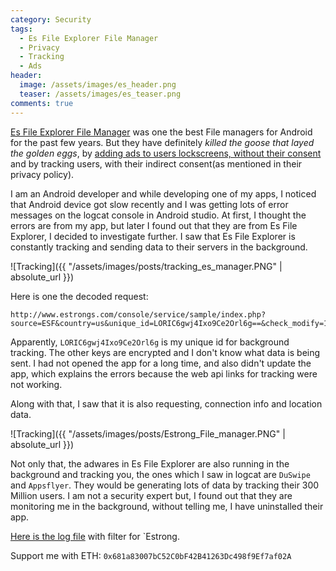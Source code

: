 ```yaml
---
category: Security
tags: 
  - Es File Explorer File Manager
  - Privacy
  - Tracking
  - Ads
header:
  image: /assets/images/es_header.png
  teaser: /assets/images/es_teaser.png
comments: true
---
```


[Es File Explorer File Manager](https://play.google.com/store/apps/details?id=com.estrongs.android.pop) was one the best File managers for Android for the past few years. But they have definitely *killed the goose that layed the golden eggs*, by [adding ads to users lockscreens, without their consent](https://www.androidpit.com/this-is-why-you-should-not-use-es-file-explorer) and by tracking users, with their indirect consent(as mentioned in their privacy policy). 

I am an Android developer and while developing one of my apps, I noticed that Android device got slow recently and I was getting lots of error messages on the logcat console in Android studio. At first, I thought the errors are from my app, but later I found out that they are from Es File Explorer, I decided to investigate further. I saw that Es File Explorer is constantly tracking and sending data to their servers in the background.

![Tracking]({{ "/assets/images/posts/tracking_es_manager.PNG" | absolute_url }})

Here is one the decoded request:

```
http://www.estrongs.com/console/service/sample/index.php?source=ESF&country=us&unique_id=LORIC6gwj4Ixo9Ce2Orl6g==&check_modify=1&modify_key=21_1447826873|24_1444888709|25_1448439534|35_1446794822|42_1442904834|46_1442558032|48_1445226105|50_1450087570|51_1441621473|52_1443090887|53_1442562425|54_1443581547|55_1462794043|56_1442907274|57_1448041476|58_1444714745|60_1448041589|64_1446647287|66_1444967946|69_1450257313|71_1446232444|73_1446229808|74_1446727398|75_1448612592|76_1477034790|80_1448532222|81_1448253005|82_1448532227|83_1448036242|84_1449208436|96_1448629534|97_1448629528|104_1450085875|105_1450061735|106_1450061725|107_1450094597|114_1450950870|115_1450950905|116_1451373200|124_1457064606|45
```

Apparently, `LORIC6gwj4Ixo9Ce2Orl6g` is my unique id for background tracking. The other keys are encrypted and I don't know what data is being sent. I had not opened the app for a long time, and also didn't update the app, which explains the errors because the web api links for tracking were not working.

Along with that, I saw that it is also requesting, connection info and location data. 

![Tracking]({{ "/assets/images/posts/Estrong_File_manager.PNG" | absolute_url }})

Not only that, the adwares in Es File Explorer are also running in the background and tracking you, the ones which I saw in logcat are `DuSwipe` and `Appsflyer`. They would be generating lots of data by tracking their 300 Million users. I am not a security expert but, I found out that they are monitoring me in the background, without telling me, I have uninstalled their app. 

[Here is the log file](/assets/images/posts/estrong.txt) with filter for `Estrong.

Support me with ETH: `0x681a83007bC52C0bF42B41263Dc498f9Ef7af02A` 
